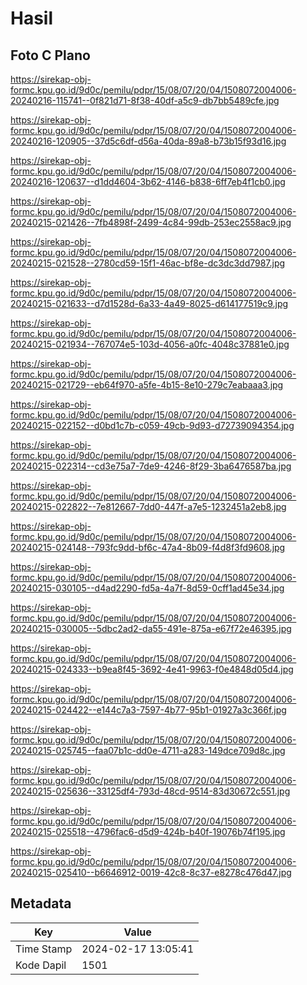 # Hasil

## Foto C Plano

https://sirekap-obj-formc.kpu.go.id/9d0c/pemilu/pdpr/15/08/07/20/04/1508072004006-20240216-115741--0f821d71-8f38-40df-a5c9-db7bb5489cfe.jpg

https://sirekap-obj-formc.kpu.go.id/9d0c/pemilu/pdpr/15/08/07/20/04/1508072004006-20240216-120905--37d5c6df-d56a-40da-89a8-b73b15f93d16.jpg

https://sirekap-obj-formc.kpu.go.id/9d0c/pemilu/pdpr/15/08/07/20/04/1508072004006-20240216-120637--d1dd4604-3b62-4146-b838-6ff7eb4f1cb0.jpg

https://sirekap-obj-formc.kpu.go.id/9d0c/pemilu/pdpr/15/08/07/20/04/1508072004006-20240215-021426--7fb4898f-2499-4c84-99db-253ec2558ac9.jpg

https://sirekap-obj-formc.kpu.go.id/9d0c/pemilu/pdpr/15/08/07/20/04/1508072004006-20240215-021528--2780cd59-15f1-46ac-bf8e-dc3dc3dd7987.jpg

https://sirekap-obj-formc.kpu.go.id/9d0c/pemilu/pdpr/15/08/07/20/04/1508072004006-20240215-021633--d7d1528d-6a33-4a49-8025-d614177519c9.jpg

https://sirekap-obj-formc.kpu.go.id/9d0c/pemilu/pdpr/15/08/07/20/04/1508072004006-20240215-021934--767074e5-103d-4056-a0fc-4048c37881e0.jpg

https://sirekap-obj-formc.kpu.go.id/9d0c/pemilu/pdpr/15/08/07/20/04/1508072004006-20240215-021729--eb64f970-a5fe-4b15-8e10-279c7eabaaa3.jpg

https://sirekap-obj-formc.kpu.go.id/9d0c/pemilu/pdpr/15/08/07/20/04/1508072004006-20240215-022152--d0bd1c7b-c059-49cb-9d93-d72739094354.jpg

https://sirekap-obj-formc.kpu.go.id/9d0c/pemilu/pdpr/15/08/07/20/04/1508072004006-20240215-022314--cd3e75a7-7de9-4246-8f29-3ba6476587ba.jpg

https://sirekap-obj-formc.kpu.go.id/9d0c/pemilu/pdpr/15/08/07/20/04/1508072004006-20240215-022822--7e812667-7dd0-447f-a7e5-1232451a2eb8.jpg

https://sirekap-obj-formc.kpu.go.id/9d0c/pemilu/pdpr/15/08/07/20/04/1508072004006-20240215-024148--793fc9dd-bf6c-47a4-8b09-f4d8f3fd9608.jpg

https://sirekap-obj-formc.kpu.go.id/9d0c/pemilu/pdpr/15/08/07/20/04/1508072004006-20240215-030105--d4ad2290-fd5a-4a7f-8d59-0cff1ad45e34.jpg

https://sirekap-obj-formc.kpu.go.id/9d0c/pemilu/pdpr/15/08/07/20/04/1508072004006-20240215-030005--5dbc2ad2-da55-491e-875a-e67f72e46395.jpg

https://sirekap-obj-formc.kpu.go.id/9d0c/pemilu/pdpr/15/08/07/20/04/1508072004006-20240215-024333--b9ea8f45-3692-4e41-9963-f0e4848d05d4.jpg

https://sirekap-obj-formc.kpu.go.id/9d0c/pemilu/pdpr/15/08/07/20/04/1508072004006-20240215-024422--e144c7a3-7597-4b77-95b1-01927a3c366f.jpg

https://sirekap-obj-formc.kpu.go.id/9d0c/pemilu/pdpr/15/08/07/20/04/1508072004006-20240215-025745--faa07b1c-dd0e-4711-a283-149dce709d8c.jpg

https://sirekap-obj-formc.kpu.go.id/9d0c/pemilu/pdpr/15/08/07/20/04/1508072004006-20240215-025636--33125df4-793d-48cd-9514-83d30672c551.jpg

https://sirekap-obj-formc.kpu.go.id/9d0c/pemilu/pdpr/15/08/07/20/04/1508072004006-20240215-025518--4796fac6-d5d9-424b-b40f-19076b74f195.jpg

https://sirekap-obj-formc.kpu.go.id/9d0c/pemilu/pdpr/15/08/07/20/04/1508072004006-20240215-025410--b6646912-0019-42c8-8c37-e8278c476d47.jpg


## Metadata

| Key        | Value               |
| ---------- | ------------------- |
| Time Stamp | 2024-02-17 13:05:41 |
| Kode Dapil | 1501                |



